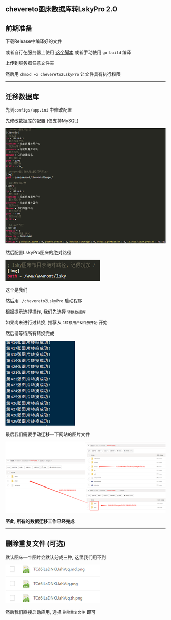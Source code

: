 ## chevereto图床数据库转LskyPro 2.0

## 前期准备

下载Release中编译好的文件

或者自行在服务器上使用 [这个脚本](script/build.sh) 或者手动使用 `go build` 编译

上传到服务器任意文件夹

然后用 `chmod +x chevereto2LskyPro` 让文件具有执行权限

---
## 迁移数据库

先到`configs/app.ini` 中修改配置

先修改数据库的配置 (仅支持MySQL)

![image](./images/01.png)

然后配置LskyPro图床的绝对路径

![image](./images/02.png)

这个是我们

然后用 `./chevereto2LskyPro` 启动程序

根据提示选择操作, 我们先选择 `转换数据库`

如果尚未进行过转换, 推荐从 `1转移用户&相册开始` 开始

然后请等待所有转换完成

![image](./images/03.png)

最后我们需要手动迁移一下网站的图片文件

![image](./images/04.png)

**至此, 所有的数据迁移工作已经完成**

---
## 删除重复文件 (可选)

默认图床一个图片会默认分成三种, 这里我们用不到

![image](./images/05.png)

然后我们直接启动应用, 选择 `删除重复文件` 即可